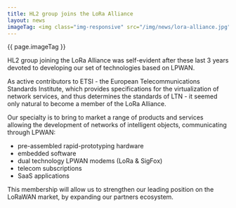 ```yaml
---
title: HL2 group joins the LoRa Alliance
layout: news
imageTag: <img class="img-responsive" src="/img/news/lora-alliance.jpg" alt="" />
---
```


{{ page.imageTag }}
<p>
  HL2 group joining the LoRa Alliance was self-evident after these last 3 years devoted to developing our set of technologies based on LPWAN.
</p>

<p>
  As active contributors to ETSI - the European Telecommunications Standards Institute, which provides specifications for the virtualization of network services, and thus determines the standards of LTN - it seemed only natural to become a member of the LoRa Alliance.
</p>

<p>
  Our specialty is to bring to market a range of products and services allowing
  the development of networks of intelligent objects, communicating through LPWAN:
  <ul>
    <li>pre-assembled rapid-prototyping hardware</li>
    <li>embedded software</li>
    <li>dual technology LPWAN modems (LoRa & SigFox)</li>
    <li>telecom subscriptions</li>
    <li>SaaS applications</li>
  </ul>
</p>
<p>
  This membership will allow us to strengthen our leading position
  on the LoRaWAN market, by expanding our partners ecosystem.
</p>
